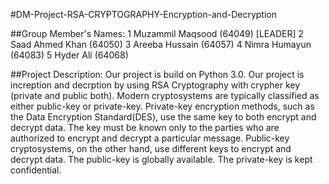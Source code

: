#DM-Project-RSA-CRYPTOGRAPHY-Encryption-and-Decryption

##Group Member's Names: 
1 Muzammil Maqsood (64049) [LEADER]
2 Saad Ahmed Khan (64050) 
3 Areeba Hussain (64057) 
4 Nimra Humayun (64083) 
5 Hyder Ali (64068) 

##Project Description:
Our project is build on Python 3.0. Our project is increption and decrption by using RSA Cryptography with crypher key (private and public both). Modern cryptosystems are typically classified as either public-key or private-key. Private-key encryption methods, such as the Data Encryption Standard(DES), use the same key to both encrypt and decrypt data. The key must be known only to the parties who are authorized to encrypt and decrypt a particular message. Public-key cryptosystems, on the other hand, use different keys to encrypt and decrypt data. The public-key is globally available. The private-key is kept confidential.
